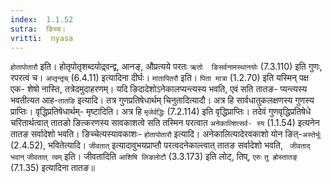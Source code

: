 ```yaml
---
index:  1.1.52
sutra:  ङिच्च।
vritti:  nyasa
---
```


`होतापोतारौ` इति। होतृपोतृशब्दयोद्र्वन्द्व, आनङ्, औप्रत्यये परतः `ऋतो 
ङिसर्वनामस्थानयोः` (7.3.110) इति गुणः, रपरत्वं च। `अप्तृन्तृच्` (6.4.11) 
इत्यादिना दीर्घः। `मातापितरौ` इति। `पिता मात्रा` (1.2.70) इति यस्मिन् पक्ष एक-
शेषो नास्ति, तत्रेदमुदाहरणम्। यदि ङिदादेशोऽनेकालप्यन्त्यस्य भवति, एवं सति तातङ-
प्यन्त्यस्य भवतीत्यत आह-`तातङि` इत्यादि। तत्र गुणप्रतिषेधार्थम् चिनुतादित्यादौ। अत्र हि सार्वधातुकलक्षणस्य गुणस्य प्राप्तिः। वृद्धिप्रतिषेधार्थम्- मृष्टादिति। 
अत्र हि `मृजेर्वद्धिः` (7.2.114) इति वृद्धिप्राप्तिः। तदेवं गुणवृद्धिप्रतिषेधे 
चरितार्थत्वात् तातङो ङित्करणस्य सावकाशत्वे सति तस्मिन परत्वात `अनेकाल्शित्सर्व-
स्य` (1.1.54) इत्यनेन तातङ सर्वादेशो भवति। ङिच्चेत्यस्यावकाशः-
`होतापोतारौ` इत्यादि। अनेकालित्यादेरवकाशो योन ङित्-`अस्तेर्भूः` (2.4.52), 
भवितेत्यादि।
`जीवतात्` इत्यादावुभयप्राप्तौ परत्वदनेकाल्त्वात् तातङ सर्वादेशो भवति, `
जीवताद् भवान्` `जीवतात् त्वम्` इति। जीवतादिति `आशिषि लिङलोटौ` (3.3.173) इति
लोट्, तिप्, `एरुः` `तु ह्रोस्तातङ्` (7.1.35) इत्यादिना तातङ॥
